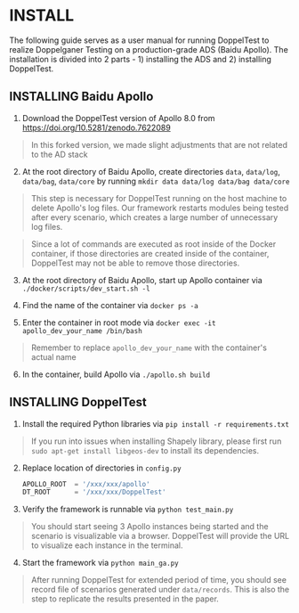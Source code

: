 # INSTALL

The following guide serves as a user manual for running DoppelTest to realize
Doppelganer Testing on a production-grade ADS (Baidu Apollo). The installation
is divided into 2 parts - 1) installing the ADS and 2) installing DoppelTest.

## INSTALLING Baidu Apollo

1. Download the DoppelTest version of Apollo 8.0 from https://doi.org/10.5281/zenodo.7622089

> In this forked version, we made slight adjustments that are not related to the AD stack

2. At the root directory of Baidu Apollo, create directories `data`, `data/log`, `data/bag`, `data/core` by running `mkdir data data/log data/bag data/core`

> This step is necessary for DoppelTest running on the host machine to delete Apollo's log files. Our framework restarts modules being tested after every scenario, which creates a large number of unnecessary log files.

> Since a lot of commands are executed as root inside of the Docker container, if those directories are created inside of the container, DoppelTest may not be able to remove those directories.

3. At the root directory of Baidu Apollo, start up Apollo container via `./docker/scripts/dev_start.sh -l`

4. Find the name of the container via `docker ps -a`

5. Enter the container in root mode via `docker exec -it apollo_dev_your_name /bin/bash`

> Remember to replace `apollo_dev_your_name` with the container's actual name

6. In the container, build Apollo via `./apollo.sh build`

## INSTALLING DoppelTest

1. Install the required Python libraries via `pip install -r requirements.txt`

> If you run into issues when installing Shapely library, please first run `sudo apt-get install libgeos-dev` to install its dependencies.

2. Replace location of directories in `config.py`

   ```python
   APOLLO_ROOT  = '/xxx/xxx/apollo'
   DT_ROOT      = '/xxx/xxx/DoppelTest'
   ```

3. Verify the framework is runnable via `python test_main.py`

> You should start seeing 3 Apollo instances being started and the scenario is visualizable via a browser. DoppelTest will provide the URL to visualize each instance in the terminal.

4. Start the framework via `python main_ga.py`

> After running DoppelTest for extended period of time, you should see record file of scenarios generated under `data/records`. This is also the step to replicate the results presented in the paper.
